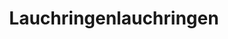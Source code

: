 ---
title: Lauchringenlauchringen
url: /lauchringenlauchringen/
latitude: 47.63
longitude: 8.312
---